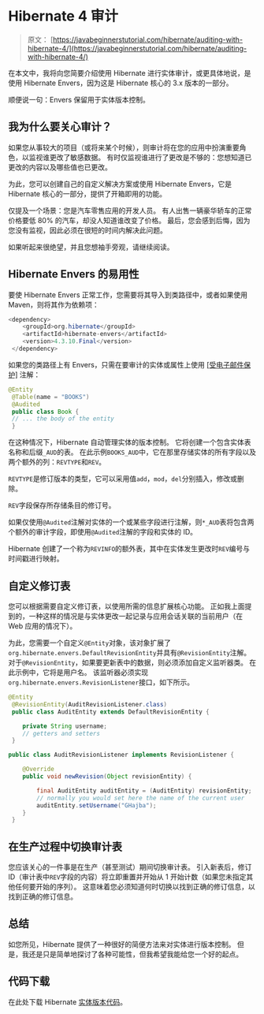# Hibernate 4 审计

> 原文： [https://javabeginnerstutorial.com/hibernate/auditing-with-hibernate-4/](https://javabeginnerstutorial.com/hibernate/auditing-with-hibernate-4/)

在本文中，我将向您简要介绍使用 Hibernate 进行实体审计，或更具体地说，是使用 Hibernate Envers，因为这是 Hibernate 核心的 3.x 版本的一部分。

顺便说一句：Envers 保留用于实体版本控制。

## 我为什么要关心审计？

如果您从事较大的项目（或将来某个时候），则审计将在您的应用中扮演重要角色，以监视谁更改了敏感数据。 有时仅监视谁进行了更改是不够的：您想知道已更改的内容以及哪些值也已更改。

为此，您可以创建自己的自定义解决方案或使用 Hibernate Envers，它是 Hibernate 核心的一部分，提供了开箱即用的功能。

仅提及一个场景：您是汽车零售应用的开发人员。 有人出售一辆豪华轿车的正常价格要低 80% 的汽车，却没人知道谁改变了价格。 最后，您会感到后悔，因为您没有监视，因此必须在很短的时间内解决此问题。

如果听起来很绝望，并且您想袖手旁观，请继续阅读。

## Hibernate Envers 的易用性

要使 Hibernate Envers 正常工作，您需要将其导入到类路径中，或者如果使用 Maven，则将其作为依赖项：

```java
<dependency>
    <groupId>org.hibernate</groupId>
    <artifactId>hibernate-envers</artifactId>
    <version>4.3.10.Final</version>
 </dependency>
```

如果您的类路径上有 Envers，只需在要审计的实体或属性上使用 [[受电子邮件保护]](/cdn-cgi/l/email-protection) 注解：

```java
@Entity
 @Table(name = "BOOKS")
 @Audited
 public class Book {
 // ... the body of the entity
 }
```

在这种情况下，Hibernate 自动管理实体的版本控制。 它将创建一个包含实体表名称和后缀`_AUD`的表。 在此示例`BOOKS_AUD`中，它在那里存储实体的所有字段以及两个额外的列：`REVTYPE`和`REV`。

`REVTYPE`是修订版本的类型，它可以采用值`add`，`mod`，`del`分别插入，修改或删除。

`REV`字段保存所存储条目的修订号。

如果仅使用`@Audited`注解对实体的一个或某些字段进行注解，则`*_AUD`表将包含两个额外的审计字段，即使用`@Audited`注解的字段和实体的 ID。

Hibernate 创建了一个称为`REVINFO`的额外表，其中在实体发生更改时`REV`编号与时间戳进行映射。

## 自定义修订表

您可以根据需要自定义修订表，以使用所需的信息扩展核心功能。 正如我上面提到的，一种这样的情况是与实体更改一起记录与应用会话关联的当前用户（在 Web 应用的情况下）。

为此，您需要一个自定义`@Entity`对象，该对象扩展了`org.hibernate.envers.DefaultRevisionEntity`并具有`@RevisionEntity`注解。 对于`@RevisionEntity`，如果要更新表中的数据，则必须添加自定义监听器类。 在此示例中，它将是用户名。 该监听器必须实现`org.hibernate.envers.RevisionListener`接口，如下所示。

```java
@Entity
 @RevisionEntity(AuditRevisionListener.class)
 public class AuditEntity extends DefaultRevisionEntity {

    private String username;
    // getters and setters
 }

public class AuditRevisionListener implements RevisionListener {

    @Override
    public void newRevision(Object revisionEntity) {

        final AuditEntity auditEntity = (AuditEntity) revisionEntity;
        // normally you would set here the name of the current user
        auditEntity.setUsername("GHajba");
    }
 }
```

## 在生产过程中切换审计表

您应该关心的一件事是在生产（甚至测试）期间切换审计表。 引入新表后，修订 ID（审计表中`REV`字段的内容）将立即重置并开始从 1 开始计数（如果您未指定其他任何要开始的序列）。 这意味着您必须知道何时切换以找到正确的修订信息，以找到正确的修订信息。

## 总结

如您所见，Hibernate 提供了一种很好的简便方法来对实体进行版本控制。 但是，我还是只是简单地探讨了各种可能性，但我希望我能给您一个好的起点。

## 代码下载

在此处下载 Hibernate [实体版本代码](https://github.com/JBTAdmin/Hibernate/tree/master/07_entity_versioning)。

